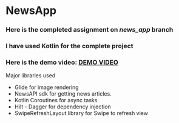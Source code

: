 # NewsApp
### Here is the completed assignment on *news_app* branch

### I have used Kotlin for the complete project

### Here is the demo video: [DEMO VIDEO](https://drive.google.com/file/d/1lY0UDc0C9ZbEZmRc7GNgKbj8V3b-R1Be/view?usp=sharing)

Major libraries used
- Glide for image rendering
- NewsAPI sdk for getting news articles.
- Kotlin Coroutines for async tasks
- Hilt - Dagger for dependency injection
- SwipeRefreshLayout library for Swipe to refresh view

